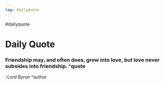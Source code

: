 ```yaml
---
tag: dailyquote
---
```


#dailyquote

# Daily Quote

### Friendship may, and often does, grow into love, but love never subsides into friendship. ^quote
*-Lord Byron* ^author
